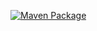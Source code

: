 [![Maven Package](https://github.com/SmartGecko44/Spigot-Admin-Toys/actions/workflows/maven-publish.yml/badge.svg?branch=master)](https://github.com/SmartGecko44/Spigot-Admin-Toys/actions/workflows/maven-publish.yml)
